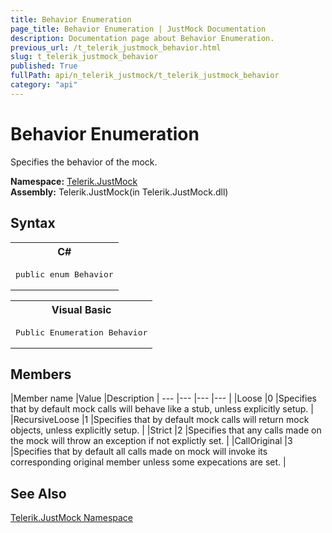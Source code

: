 ```yaml
---
title: Behavior Enumeration
page_title: Behavior Enumeration | JustMock Documentation
description: Documentation page about Behavior Enumeration.
previous_url: /t_telerik_justmock_behavior.html
slug: t_telerik_justmock_behavior
published: True
fullPath: api/n_telerik_justmock/t_telerik_justmock_behavior
category: "api"
---
```


# Behavior Enumeration



Specifies the behavior of the mock.


 **Namespace:**  [Telerik.JustMock](n_telerik_justmock) <br> **Assembly:** Telerik.JustMock(in Telerik.JustMock.dll)
## Syntax


<div id="syntaxCodeBlocks" class="code"><span codeLanguage="CSharp"><table><tr><th>C#</th></tr><tr><td><pre xml:space="preserve"><span class="keyword">public</span> <span class="keyword">enum</span> <span class="identifier">Behavior</span></pre></td></tr></table></span><span codeLanguage="VisualBasicDeclaration"><table><tr><th>Visual Basic</th></tr><tr><td><pre xml:space="preserve"><span class="keyword">Public</span> <span class="keyword">Enumeration</span> <span class="identifier">Behavior</span></pre></td></tr></table></span></div>



## Members



 |Member name |Value |Description |
--- |--- |--- |--- |
 |Loose |0 |Specifies that by default mock calls will behave like a stub, unless explicitly setup. |
 |RecursiveLoose |1 |Specifies that by default mock calls will return mock objects, unless explicitly setup. |
 |Strict |2 |Specifies that any calls made on the mock will throw an exception if not explictly set. |
 |CallOriginal |3 |Specifies that by default all calls made on mock will invoke its corresponding original member unless some expecations are set. |



## See Also



 [Telerik.JustMock Namespace](n_telerik_justmock) 



